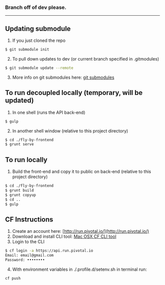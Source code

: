 ### Branch off of dev please.
---
## Updating submodule
  1. If you just cloned the repo
```bash
$ git submodule init
```
  2. To pull down updates to dev (or current branch specified in .gitmodules)
```bash
$ git submodule update --remote
```
  3. More info on git submodules here: [git submodules](https://git-scm.com/book/en/v2/Git-Tools-Submodules)

## To run decoupled locally (temporary, will be updated)
  1. In one shell (runs the API back-end)
```bash
$ gulp
```
  2. In another shell window (relative to this project directory)
```bash
$ cd ./fly-by-frontend
$ grunt serve
```

## To run locally
1. Build the front-end and copy it to public on back-end (relative to this project directory)
```bash
$ cd ./fly-by-frontend
$ grunt build
$ grunt copyup
$ cd ..
$ gulp
```

## CF Instructions
  1. Create an account here: [http://run.pivotal.io/](http://run.pivotal.io/)
  2. Download and install CLI tool: [Mac OSX CF CLI tool](https://cli.run.pivotal.io/stable?release=macosx64&source=pws)
  3. Login to the CLI
```bash
$ cf login -a https://api.run.pivotal.io
Email: email@gmail.com
Password: ••••••••
```
  4. With environment variables in ./.profile.d/setenv.sh in terminal run:
```bash
cf push
```
